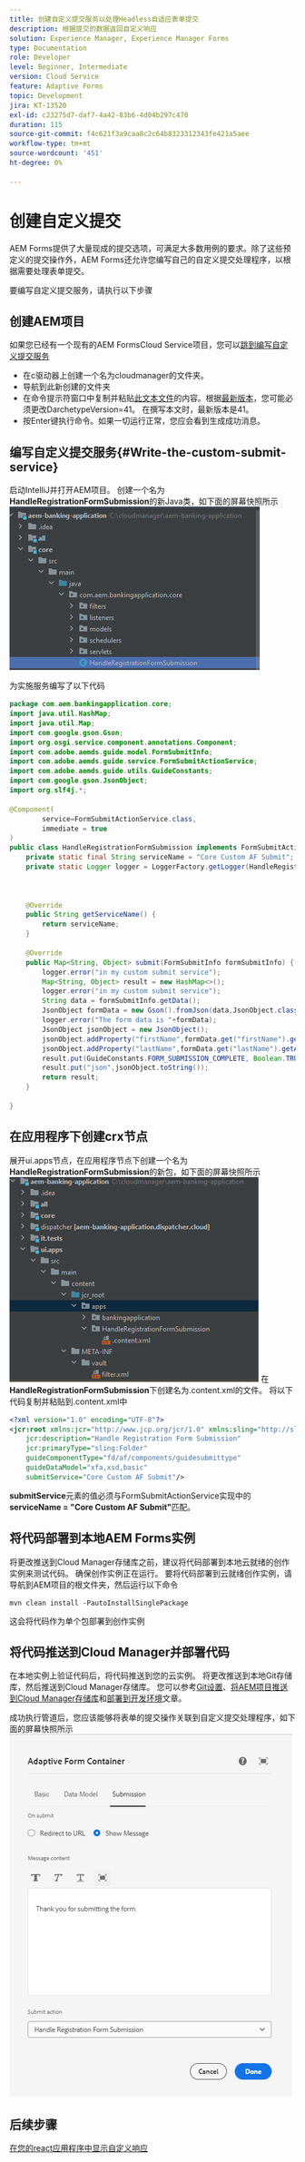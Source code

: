 ```yaml
---
title: 创建自定义提交服务以处理Headless自适应表单提交
description: 根据提交的数据返回自定义响应
solution: Experience Manager, Experience Manager Forms
type: Documentation
role: Developer
level: Beginner, Intermediate
version: Cloud Service
feature: Adaptive Forms
topic: Development
jira: KT-13520
exl-id: c23275d7-daf7-4a42-83b6-4d04b297c470
duration: 115
source-git-commit: f4c621f3a9caa8c2c64b8323312343fe421a5aee
workflow-type: tm+mt
source-wordcount: '451'
ht-degree: 0%

---
```


# 创建自定义提交

AEM Forms提供了大量现成的提交选项，可满足大多数用例的要求。除了这些预定义的提交操作外，AEM Forms还允许您编写自己的自定义提交处理程序，以根据需要处理表单提交。

要编写自定义提交服务，请执行以下步骤

## 创建AEM项目

如果您已经有一个现有的AEM FormsCloud Service项目，您可以[跳到编写自定义提交服务](#Write-the-custom-submit-service)

* 在c驱动器上创建一个名为cloudmanager的文件夹。
* 导航到此新创建的文件夹
* 在命令提示符窗口中复制并粘贴[此文本文件](./assets/creating-maven-project.txt)的内容。根据[最新版本](https://github.com/adobe/aem-project-archetype/releases)，您可能必须更改DarchetypeVersion=41。 在撰写本文时，最新版本是41。
* 按Enter键执行命令。如果一切运行正常，您应会看到生成成功消息。

## 编写自定义提交服务{#Write-the-custom-submit-service}

启动IntelliJ并打开AEM项目。 创建一个名为&#x200B;**HandleRegistrationFormSubmission**的新Java类，如下面的屏幕快照所示
![自定义提交服务](./assets/custom-submit-service.png)

为实施服务编写了以下代码

```java
package com.aem.bankingapplication.core;
import java.util.HashMap;
import java.util.Map;
import com.google.gson.Gson;
import org.osgi.service.component.annotations.Component;
import com.adobe.aemds.guide.model.FormSubmitInfo;
import com.adobe.aemds.guide.service.FormSubmitActionService;
import com.adobe.aemds.guide.utils.GuideConstants;
import com.google.gson.JsonObject;
import org.slf4j.*;

@Component(
        service=FormSubmitActionService.class,
        immediate = true
)
public class HandleRegistrationFormSubmission implements FormSubmitActionService {
    private static final String serviceName = "Core Custom AF Submit";
    private static Logger logger = LoggerFactory.getLogger(HandleRegistrationFormSubmission.class);



    @Override
    public String getServiceName() {
        return serviceName;
    }

    @Override
    public Map<String, Object> submit(FormSubmitInfo formSubmitInfo) {
        logger.error("in my custom submit service");
        Map<String, Object> result = new HashMap<>();
        logger.error("in my custom submit service");
        String data = formSubmitInfo.getData();
        JsonObject formData = new Gson().fromJson(data,JsonObject.class);
        logger.error("The form data is "+formData);
        JsonObject jsonObject = new JsonObject();
        jsonObject.addProperty("firstName",formData.get("firstName").getAsString());
        jsonObject.addProperty("lastName",formData.get("lastName").getAsString());
        result.put(GuideConstants.FORM_SUBMISSION_COMPLETE, Boolean.TRUE);
        result.put("json",jsonObject.toString());
        return result;
    }

}
```

## 在应用程序下创建crx节点

展开ui.apps节点，在应用程序节点下创建一个名为&#x200B;**HandleRegistrationFormSubmission**的新包，如下面的屏幕快照所示
![crx节点](./assets/crx-node.png)
在**HandleRegistrationFormSubmission**&#x200B;下创建名为.content.xml的文件。 将以下代码复制并粘贴到.content.xml中

```xml
<?xml version="1.0" encoding="UTF-8"?>
<jcr:root xmlns:jcr="http://www.jcp.org/jcr/1.0" xmlns:sling="http://sling.apache.org/jcr/sling/1.0"
    jcr:description="Handle Registration Form Submission"
    jcr:primaryType="sling:Folder"
    guideComponentType="fd/af/components/guidesubmittype"
    guideDataModel="xfa,xsd,basic"
    submitService="Core Custom AF Submit"/>
```

**submitService**&#x200B;元素的值必须与FormSubmitActionService实现中的&#x200B;**serviceName = &quot;Core Custom AF Submit&quot;**&#x200B;匹配。

## 将代码部署到本地AEM Forms实例

将更改推送到Cloud Manager存储库之前，建议将代码部署到本地云就绪的创作实例来测试代码。 确保创作实例正在运行。
要将代码部署到云就绪创作实例，请导航到AEM项目的根文件夹，然后运行以下命令

```
mvn clean install -PautoInstallSinglePackage
```

这会将代码作为单个包部署到创作实例

## 将代码推送到Cloud Manager并部署代码

在本地实例上验证代码后，将代码推送到您的云实例。
将更改推送到本地Git存储库，然后推送到Cloud Manager存储库。 您可以参考[Git设置](https://experienceleague.adobe.com/docs/experience-manager-learn/cloud-service/forms/developing-for-cloud-service/setup-git.html)、[将AEM项目推送到Cloud Manager存储库](https://experienceleague.adobe.com/docs/experience-manager-learn/cloud-service/forms/developing-for-cloud-service/push-project-to-cloud-manager-git.html)和[部署到开发环境](https://experienceleague.adobe.com/docs/experience-manager-learn/cloud-service/forms/developing-for-cloud-service/deploy-to-dev-environment.html)文章。

成功执行管道后，您应该能够将表单的提交操作关联到自定义提交处理程序，如下面的屏幕快照所示
![提交操作](./assets/configure-submit-action.png)

## 后续步骤

[在您的react应用程序中显示自定义响应](./handle-response-react-app.md)

